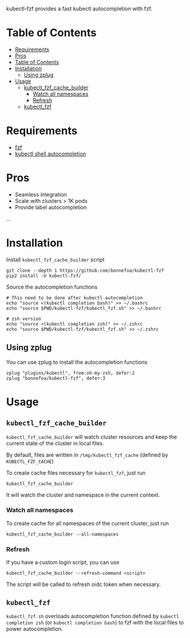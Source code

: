 kubectl-fzf provides a fast kubectl autocompletion with fzf.

Table of Contents
=================

   * [Requirements](#requirements)
   * [Pros](#pros)
   * [Table of Contents](#table-of-contents)
   * [Installation](#installation)
      * [Using zplug](#using-zplug)
   * [Usage](#usage)
      * [kubectl_fzf_cache_builder](#kubectl_fzf_cache_builder)
         * [Watch all namespaces](#watch-all-namespaces)
         * [Refresh](#refresh)
      * [kubectl_fzf](#kubectl_fzf)

# Requirements

- [fzf](https://github.com/junegunn/fzf)
- [kubectl shell autocompletion](https://kubernetes.io/docs/tasks/tools/install-kubectl/#enabling-shell-autocompletion)

# Pros

- Seamless integration
- Scale with clusters > 1K pods
- Provide label autocompletion

...

# Installation

Install `kubectl_fzf_cache_builder` script

```
git clone --depth 1 https://github.com/bonnefoa/kubectl-fzf
pip2 install -U kubectl-fzf/
```

Source the autocompletion functions
```
# This need to be done after kubectl autocompletion
echo "source <(kubectl completion bash)" >> ~/.bashrc
echo "source $PWD/kubectl-fzf/kubectl_fzf.sh" >> ~/.bashrc

# zsh version
echo "source <(kubectl completion zsh)" >> ~/.zshrc
echo "source $PWD/kubectl-fzf/kubectl_fzf.sh" >> ~/.zshrc
```

## Using zplug

You can use zplug to install the autocompletion functions
```
zplug "plugins/kubectl", from:oh-my-zsh, defer:2
zplug "bonnefoa/kubectl-fzf", defer:3
```

# Usage

## `kubectl_fzf_cache_builder`

`kubectl_fzf_cache_builder` will watch cluster resources and keep the current state of the cluster in local files.

By default, files are written in `/tmp/kubectl_fzf_cache` (defined by `KUBECTL_FZF_CACHE`)

To create cache files necessary for `kubectl_fzf`, just run

```
kubectl_fzf_cache_builder
```

It will watch the cluster and namespace in the current context.

### Watch all namespaces

To create cache for all namespaces of the current cluster, just run

```
kubectl_fzf_cache_builder --all-namespaces
```

### Refresh

If you have a custom login script, you can use

```
kubectl_fzf_cache_builder --refresh-command <script>
```

The script will be called to refresh oidc token when necessary.

## `kubectl_fzf`

`kubectl_fzf.sh` overloads autocompletion function defined by `kubectl completion zsh` (or `kubectl completion bash`) to fzf with the local files to power autocompletion.
